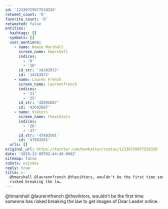 ```yaml
---
id: '12336729977528320'
retweet_count: '0'
favorite_count: '0'
retweeted: false
entities:
  hashtags: []
  symbols: []
  user_mentions:
    - name: Howie Marshall
      screen_name: hmarshall
      indices:
        - '0'
        - '10'
      id_str: '14383972'
      id: '14383972'
    - name: Lauren French
      screen_name: laurennfrench
      indices:
        - '11'
        - '25'
      id_str: '42692687'
      id: '42692687'
    - name: Viktors
      screen_name: theviktors
      indices:
        - '26'
        - '37'
      id_str: '47883501'
      id: '47883501'
  urls: []
original_url: https://twitter.com/benbalter/status/12336729977528320
date: '2010-12-08T02:44:40.000Z'
sitemap: false
robots: noindex
reply: true
title: >-
  @hmarshall @laurennfrench @theviktors, wouldn't be the first time someone has
  risked breaking the la…
---
```


@hmarshall @laurennfrench @theviktors, wouldn't be the first time someone has risked breaking the law  to get images of Dear Leader online.
